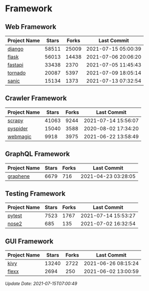 # Framework

## Web Framework
| Project Name | Stars | Forks | Last Commit |
| ------------ | ----- | ----- | ----------- |
| [django](https://github.com/django/django) | 58511 | 25009 | 2021-07-15 05:00:39 |
| [flask](https://github.com/pallets/flask) | 56013 | 14438 | 2021-07-06 20:06:20 |
| [fastapi](https://github.com/tiangolo/fastapi) | 33438 | 2370 | 2021-07-05 11:45:43 |
| [tornado](https://github.com/tornadoweb/tornado) | 20087 | 5397 | 2021-07-09 18:05:14 |
| [sanic](https://github.com/sanic-org/sanic) | 15134 | 1373 | 2021-07-13 07:32:54 |

## Crawler Framework
| Project Name | Stars | Forks | Last Commit |
| ------------ | ----- | ----- | ----------- |
| [scrapy](https://github.com/scrapy/scrapy) | 41063 | 9244 | 2021-07-14 15:56:07 |
| [pyspider](https://github.com/binux/pyspider) | 15040 | 3588 | 2020-08-02 17:34:20 |
| [webmagic](https://github.com/code4craft/webmagic) | 9918 | 3975 | 2021-06-22 13:58:49 |

## GraphQL Framework
| Project Name | Stars | Forks | Last Commit |
| ------------ | ----- | ----- | ----------- |
| [graphene](https://github.com/graphql-python/graphene) | 6679 | 716 | 2021-04-23 03:28:05 |

## Testing Framework
| Project Name | Stars | Forks | Last Commit |
| ------------ | ----- | ----- | ----------- |
| [pytest](https://github.com/pytest-dev/pytest) | 7523 | 1767 | 2021-07-14 15:53:27 |
| [nose2](https://github.com/nose-devs/nose2) | 685 | 135 | 2021-07-02 16:32:54 |

## GUI Framework
| Project Name | Stars | Forks | Last Commit |
| ------------ | ----- | ----- | ----------- |
| [kivy](https://github.com/kivy/kivy) | 13240 | 2722 | 2021-06-26 08:15:24 |
| [flexx](https://github.com/flexxui/flexx) | 2694 | 250 | 2021-06-02 13:00:59 |

*Update Date: 2021-07-15T07:00:49*